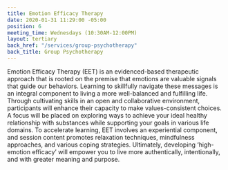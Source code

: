 ```yaml
---
title: Emotion Efficacy Therapy
date: 2020-01-31 11:29:00 -05:00
position: 6
meeting_time: Wednesdays (10:30AM-12:00PM)
layout: tertiary
back_href: "/services/group-psychotherapy"
back_title: Group Psychotherapy
---
```



Emotion Efficacy Therapy (EET) is an evidenced-based therapeutic approach that is rooted on the premise that emotions are valuable signals that guide our behaviors.  Learning to skillfully navigate these messages is an integral component to living a more well-balanced and fulfilling life. Through cultivating skills in an open and collaborative environment, participants will enhance their capacity to make values-consistent choices. A focus will be placed on exploring ways to achieve your ideal healthy relationship with substances while supporting your goals in various life domains. To accelerate learning, EET involves an experiential component, and session content promotes relaxation techniques, mindfulness approaches, and various coping strategies. Ultimately, developing ‘high-emotion efficacy’ will empower you to live more authentically, intentionally, and with greater meaning and purpose.
